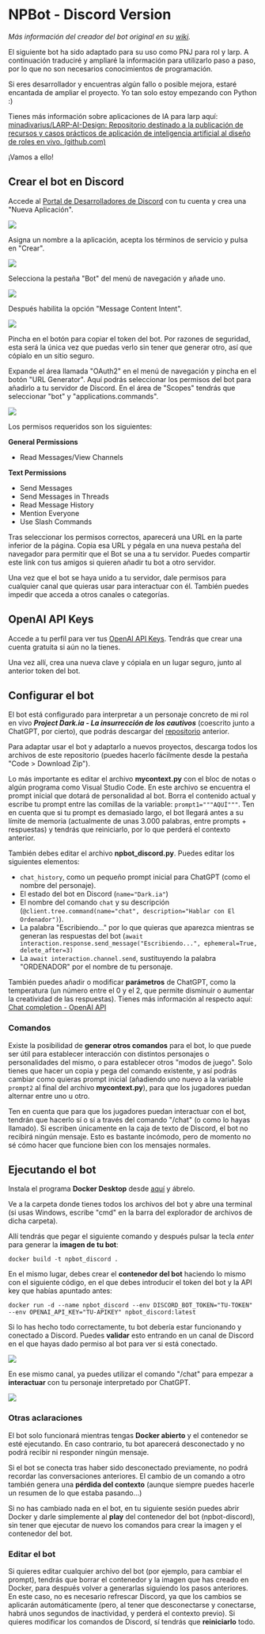 # NPBot - Discord Version

*Más información del creador del bot original en su  [wiki](https://github.com/tplesetz/chatgpt-turbo-discord-bot/wiki).*

El siguiente bot ha sido adaptado para su uso como PNJ para rol y larp. A continuación traduciré y ampliaré la información para utilizarlo paso a paso, por lo que no son necesarios conocimientos de programación.

Si eres desarrollador y encuentras algún fallo o posible mejora, estaré encantada de ampliar el proyecto. Yo tan solo estoy empezando con Python :)

Tienes más información sobre aplicaciones de IA para larp aquí: [minadivarius/LARP-AI-Design: Repositorio destinado a la publicación de recursos y casos prácticos de aplicación de inteligencia artificial al diseño de roles en vivo. (github.com)](https://github.com/minadivarius/LARP-AI-Design)

¡Vamos a ello!

## Crear el bot en Discord

Accede al [Portal de Desarrolladores de Discord](https://discord.com/developers/applications) con tu cuenta y crea una "Nueva Aplicación".

![](https://miro.medium.com/v2/resize:fit:1012/format:webp/1*fpWfKMZLU1eNWgj456pWpg.png)


Asigna un nombre a la aplicación, acepta los términos de servicio y pulsa en "Crear".

![](https://miro.medium.com/v2/resize:fit:1400/format:webp/1*BYHuVlINNzhHVBczOf2Lng.png)



Selecciona la pestaña "Bot" del menú de navegación y añade uno.

![](https://miro.medium.com/v2/resize:fit:1400/format:webp/1*yGTAfqulVL9MPqDZ9OGIkw.png)


Después habilita la opción "Message Content Intent".

![](https://miro.medium.com/v2/resize:fit:1400/format:webp/1*khZ71ASO2ZwjaoM41tIHfw.png)


Pincha en el botón para copiar el token del bot. Por razones de seguridad, esta será la única vez que puedas verlo sin tener que generar otro, así que cópialo en un sitio seguro.

Expande el área llamada "OAuth2" en el menú de navegación y pincha en el botón "URL Generator". Aquí podrás seleccionar los permisos del bot para añadirlo a tu servidor de Discord. En el área de "Scopes" tendrás que seleccionar "bot" y "applications.commands".

![](https://miro.medium.com/v2/resize:fit:1400/format:webp/1*11cRb3HW96HhKRh_YYG9wA.png)

Los permisos requeridos son los siguientes:

**General Permissions**

* Read Messages/View Channels

**Text Permissions**

* Send Messages
* Send Messages in Threads
* Read Message History
* Mention Everyone
* Use Slash Commands


Tras seleccionar los permisos correctos, aparecerá una URL en la parte inferior de la página. Copia esa URL y pégala en una nueva pestaña del navegador para permitir que el Bot se una a tu servidor. Puedes compartir este link con tus amigos si quieren añadir tu bot a otro servidor.

Una vez que el bot se haya unido a tu servidor, dale permisos para cualquier canal que quieras usar para interactuar con él. También puedes impedir que acceda a otros canales o categorías.

## OpenAI API Keys

Accede a tu perfil para ver tus [OpenAI API Keys](https://platform.openai.com/account/api-keys). Tendrás que crear una cuenta gratuita si aún no la tienes.

Una vez allí, crea una nueva clave y cópiala en un lugar seguro, junto al anterior token del bot.


## Configurar el bot

El bot está configurado para interpretar a un personaje concreto de mi rol en vivo ***Project Dark.ia - La insurrección de los cautivos*** (coescrito junto a ChatGPT, por cierto), que podrás descargar del [repositorio](https://github.com/minadivarius/LARP-AI-Design) anterior.

Para adaptar usar el bot y adaptarlo a nuevos proyectos, descarga todos los archivos de este repositorio (puedes hacerlo fácilmente desde la pestaña "Code > Download Zip").

Lo más importante es editar el archivo **mycontext.py** con el bloc de notas o algún programa como Visual Studio Code. En este archivo se encuentra el prompt inicial que dotará de personalidad al bot. Borra el contenido actual y escribe tu prompt entre las comillas de la variable: `prompt1="""AQUÍ"""`. Ten en cuenta que si tu prompt es demasiado largo, el bot llegará antes a su límite de memoria (actualmente de unas 3.000 palabras, entre prompts + respuestas) y tendrás que reiniciarlo, por lo que perderá el contexto anterior.

También debes editar el archivo **npbot_discord.py**. Puedes editar los siguientes elementos:
-  `chat_history`, como un pequeño prompt inicial para ChatGPT (como el nombre del personaje).
- El estado del bot en Discord (`name="Dark.ia"`)
- El nombre del comando `chat` y su descripción (`@client.tree.command(name="chat", description="Hablar con El Ordenador")`).
- La palabra "Escribiendo..." por lo que quieras que aparezca mientras se generan las respuestas del bot (`await  interaction.response.send_message("Escribiendo...", ephemeral=True, delete_after=3)`
- La `await interaction.channel.send`, sustituyendo la palabra "ORDENADOR" por el nombre de tu personaje.

También puedes añadir o modificar **parámetros** de ChatGPT, como la temperatura (un número entre el 0 y el 2, que permite disminuir o aumentar la creatividad de las respuestas). Tienes más información al respecto aquí: [Chat completion - OpenAI API](https://platform.openai.com/docs/guides/chat)

### Comandos

Existe la posibilidad de **generar otros comandos** para el bot, lo que puede ser útil para establecer interacción con distintos personajes o personalidades del mismo, o para establecer otros "modos de juego". Solo tienes que hacer un copia y pega del comando existente, y así podrás cambiar como quieras prompt inicial (añadiendo uno nuevo a la variable `prompt2` al final del archivo **mycontext.py**), para que los jugadores puedan alternar entre uno u otro.

Ten en cuenta que para que los jugadores puedan interactuar con el bot, tendrán que hacerlo sí o sí a través del comando "/chat" (o como lo hayas llamado). Si escriben únicamente en la caja de texto de Discord, el bot no recibirá ningún mensaje. Esto es bastante incómodo, pero de momento no sé cómo hacer que funcione bien con los mensajes normales.



## Ejecutando el bot

Instala el programa **Docker Desktop** desde [aquí](https://www.docker.com/products/docker-desktop/) y ábrelo.

Ve a la carpeta donde tienes todos los archivos del bot y abre una terminal (si usas Windows, escribe "cmd" en la barra del explorador de archivos de dicha carpeta).

Allí tendrás que pegar el siguiente comando y después pulsar la tecla *enter* para generar la **imagen de tu bot**:

```shell
docker build -t npbot_discord .
```

En el mismo lugar, debes crear el **contenedor del bot** haciendo lo mismo con el siguiente código, en el que debes introducir el token del bot y la API key que habías apuntado antes:

```shell
docker run -d --name npbot_discord --env DISCORD_BOT_TOKEN="TU-TOKEN" --env OPENAI_API_KEY="TU-APIKEY" npbot_discord:latest
```

Si lo has hecho todo correctamente, tu bot debería estar funcionando y conectado a Discord. Puedes **validar** esto entrando en un canal de Discord en el que hayas dado permiso al bot para ver si está conectado.


![](https://miro.medium.com/v2/resize:fit:640/format:webp/1*LYRC6AWOqEcF4p9A-Qf-jA.png)

En ese mismo canal, ya puedes utilizar el comando "/chat" para empezar a **interactuar** con tu personaje interpretado por ChatGPT.

![](https://miro.medium.com/v2/resize:fit:1400/1*_kbGjZB2vvQtfE3Ys5ACBg.gif)

### Otras aclaraciones
El bot solo funcionará mientras tengas **Docker abierto** y el contenedor se esté ejecutando. En caso contrario, tu bot aparecerá desconectado y no podrá recibir ni responder ningún mensaje.

Si el bot se conecta tras haber sido desconectado previamente, no podrá recordar las conversaciones anteriores. El cambio de un comando a otro también genera una **pérdida del contexto** (aunque siempre puedes hacerle un resumen de lo que estaba pasando...)

Si no has cambiado nada en el bot, en tu siguiente sesión puedes abrir Docker y darle simplemente al **play** del contenedor del bot (npbot-discord), sin tener que ejecutar de nuevo los comandos para crear la imagen y el contenedor del bot.


### Editar el bot

Si quieres editar cualquier archivo del bot (por ejemplo, para cambiar el prompt), tendrás que borrar el contenedor y la imagen que has creado en Docker, para después volver a generarlas siguiendo los pasos anteriores. En este caso, no es necesario refrescar Discord, ya que los cambios se aplicarán automáticamente (pero, al tener que desconectarse y conectarse, habrá unos segundos de inactividad, y perderá el contexto previo). Si quieres modificar los comandos de Discord, sí tendrás que **reiniciarlo** todo.
